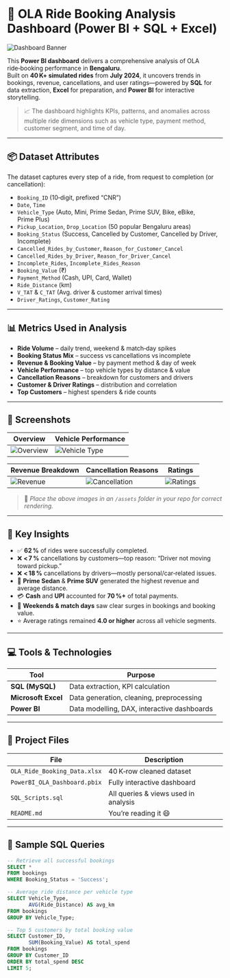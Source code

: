 
# 🚖 OLA Ride Booking Analysis Dashboard (Power BI + SQL + Excel)

![Dashboard Banner](./assets/banner-ola-dashboard.png)

This **Power BI dashboard** delivers a comprehensive analysis of OLA ride‑booking performance in **Bengaluru**.  
Built on **40 K+ simulated rides** from **July 2024**, it uncovers trends in bookings, revenue, cancellations, and user ratings—powered by **SQL** for data extraction, **Excel** for preparation, and **Power BI** for interactive storytelling.

> 📈 The dashboard highlights KPIs, patterns, and anomalies across multiple ride dimensions such as vehicle type, payment method, customer segment, and time of day.

---

## 📦 Dataset Attributes

The dataset captures every step of a ride, from request to completion (or cancellation):

- `Booking_ID` (10‑digit, prefixed “CNR”)
- `Date`, `Time`
- `Vehicle_Type` (Auto, Mini, Prime Sedan, Prime SUV, Bike, eBike, Prime Plus)
- `Pickup_Location`, `Drop_Location` (50 popular Bengaluru areas)
- `Booking_Status` (Success, Cancelled by Customer, Cancelled by Driver, Incomplete)
- `Cancelled_Rides_by_Customer`, `Reason_for_Customer_Cancel`
- `Cancelled_Rides_by_Driver`, `Reason_for_Driver_Cancel`
- `Incomplete_Rides`, `Incomplete_Rides_Reason`
- `Booking_Value` (₹)
- `Payment_Method` (Cash, UPI, Card, Wallet)
- `Ride_Distance` (km)
- `V_TAT` & `C_TAT` (Avg. driver & customer arrival times)
- `Driver_Ratings`, `Customer_Rating`

---

## 📊 Metrics Used in Analysis

- **Ride Volume** – daily trend, weekend & match‑day spikes  
- **Booking Status Mix** – success vs cancellations vs incomplete  
- **Revenue & Booking Value** – by payment method & day of week  
- **Vehicle Performance** – top vehicle types by distance & value  
- **Cancellation Reasons** – breakdown for customers and drivers  
- **Customer & Driver Ratings** – distribution and correlation  
- **Top Customers** – highest spenders & ride counts  

---

## 📸 Screenshots

| Overview | Vehicle Performance |
|----------|--------------------|
| ![Overview](./assets/Screenshot-Overall.png) | ![Vehicle Type](./assets/Screenshot-VehicleType.png) |

| Revenue Breakdown | Cancellation Reasons | Ratings |
|-------------------|----------------------|---------|
| ![Revenue](./assets/Screenshot-Revenue.png) | ![Cancellation](./assets/Screenshot-Cancellation.png) | ![Ratings](./assets/Screenshot-Ratings.png) |

> 📝 *Place the above images in an `/assets` folder in your repo for correct rendering.*

---

## 🧠 Key Insights

- ✅ **62 %** of rides were successfully completed.  
- ❌ **< 7 %** cancellations by customers—top reason: “Driver not moving toward pickup.”  
- ❌ **< 18 %** cancellations by drivers—mostly personal/car‑related issues.  
- 🚗 **Prime Sedan** & **Prime SUV** generated the highest revenue and average distance.  
- 💳 **Cash** and **UPI** accounted for **70 %+** of total payments.  
- 📅 **Weekends & match days** saw clear surges in bookings and booking value.  
- ⭐ Average ratings remained **4.0 or higher** across all vehicle segments.

---

## 💻 Tools & Technologies

| Tool | Purpose |
|------|---------|
| **SQL (MySQL)** | Data extraction, KPI calculation |
| **Microsoft Excel** | Data generation, cleaning, preprocessing |
| **Power BI** | Data modelling, DAX, interactive dashboards |

---

## 📁 Project Files

| File | Description |
|------|-------------|
| `OLA_Ride_Booking_Data.xlsx` | 40 K‑row cleaned dataset |
| `PowerBI_OLA_Dashboard.pbix` | Fully interactive dashboard |
| `SQL_Scripts.sql` | All queries & views used in analysis |
| `README.md` | You’re reading it 😄 |

---

## 🔗 Sample SQL Queries

```sql
-- Retrieve all successful bookings
SELECT *
FROM bookings
WHERE Booking_Status = 'Success';

-- Average ride distance per vehicle type
SELECT Vehicle_Type,
       AVG(Ride_Distance) AS avg_km
FROM bookings
GROUP BY Vehicle_Type;

-- Top 5 customers by total booking value
SELECT Customer_ID,
       SUM(Booking_Value) AS total_spend
FROM bookings
GROUP BY Customer_ID
ORDER BY total_spend DESC
LIMIT 5;
```

